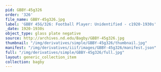 ```yaml
---
pid: GBBY-45g326
order: '326'
file_name: GBBY-45g326.jpg
label: 'GBBY 45G/326: Football Player: Unidentified - c1920-1930s'
_date: 1920-1930s
object_type: glass plate negative
source: http://archives.nd.edu/Bagby/GBBY-45g326.jpg
thumbnail: "/img/derivatives/simple/GBBY-45g326/thumbnail.jpg"
manifest: "/img/derivatives/iiif/images/GBBY-45g326/manifest.json"
full: "/img/derivatives/simple/GBBY-45g326/full.jpg"
layout: generic_collection_item
collection: bagby
---
```

